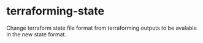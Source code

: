 # terraforming-state
Change terraform state file format from terraforming outputs to be avalable in the new state format.
